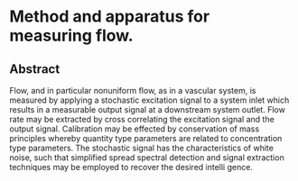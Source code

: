 # Method and apparatus for measuring flow.

## Abstract
Flow, and in particular nonuniform flow, as in a vascular system, is measured by applying a stochastic excitation signal to a system inlet which results in a measurable output signal at a downstream system outlet. Flow rate may be extracted by cross correlating the excitation signal and the output signal. Calibration may be effected by conservation of mass principles whereby quantity type parameters are related to concentration type parameters. The stochastic signal has the characteristics of white noise, such that simplified spread spectral detection and signal extraction techniques may be employed to recover the desired intelli gence.